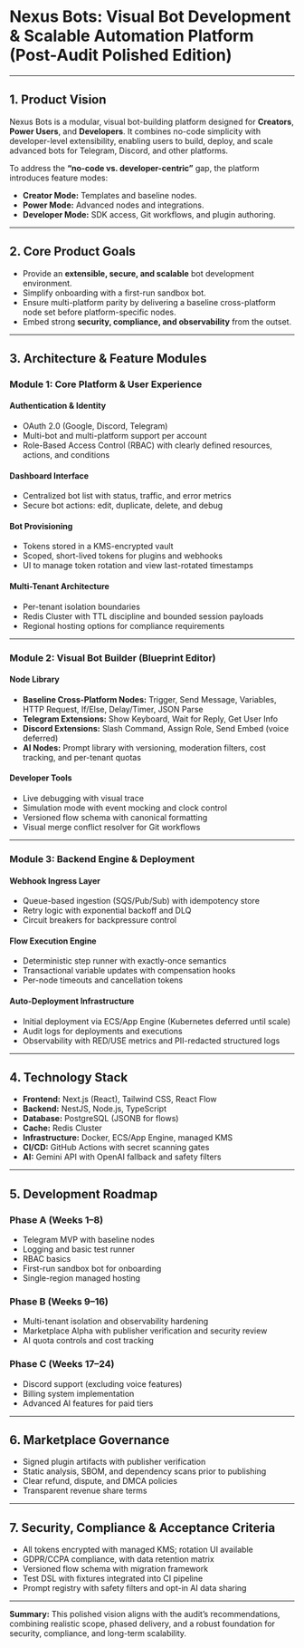 # Nexus Bots: Visual Bot Development & Scalable Automation Platform (Post-Audit Polished Edition)

---

## 1. Product Vision

Nexus Bots is a modular, visual bot-building platform designed for **Creators**, **Power Users**, and **Developers**. It combines no-code simplicity with developer-level extensibility, enabling users to build, deploy, and scale advanced bots for Telegram, Discord, and other platforms.

To address the **“no-code vs. developer-centric”** gap, the platform introduces feature modes:

- **Creator Mode:** Templates and baseline nodes.
- **Power Mode:** Advanced nodes and integrations.
- **Developer Mode:** SDK access, Git workflows, and plugin authoring.

---

## 2. Core Product Goals

- Provide an **extensible, secure, and scalable** bot development environment.
- Simplify onboarding with a first-run sandbox bot.
- Ensure multi-platform parity by delivering a baseline cross-platform node set before platform-specific nodes.
- Embed strong **security, compliance, and observability** from the outset.

---

## 3. Architecture & Feature Modules

### Module 1: Core Platform & User Experience

#### Authentication & Identity

- OAuth 2.0 (Google, Discord, Telegram)
- Multi-bot and multi-platform support per account
- Role-Based Access Control (RBAC) with clearly defined resources, actions, and conditions

#### Dashboard Interface

- Centralized bot list with status, traffic, and error metrics
- Secure bot actions: edit, duplicate, delete, and debug

#### Bot Provisioning

- Tokens stored in a KMS-encrypted vault
- Scoped, short-lived tokens for plugins and webhooks
- UI to manage token rotation and view last-rotated timestamps

#### Multi-Tenant Architecture

- Per-tenant isolation boundaries
- Redis Cluster with TTL discipline and bounded session payloads
- Regional hosting options for compliance requirements

---

### Module 2: Visual Bot Builder (Blueprint Editor)

#### Node Library

- **Baseline Cross-Platform Nodes:** Trigger, Send Message, Variables, HTTP Request, If/Else, Delay/Timer, JSON Parse
- **Telegram Extensions:** Show Keyboard, Wait for Reply, Get User Info
- **Discord Extensions:** Slash Command, Assign Role, Send Embed (voice deferred)
- **AI Nodes:** Prompt library with versioning, moderation filters, cost tracking, and per-tenant quotas

#### Developer Tools

- Live debugging with visual trace
- Simulation mode with event mocking and clock control
- Versioned flow schema with canonical formatting
- Visual merge conflict resolver for Git workflows

---

### Module 3: Backend Engine & Deployment

#### Webhook Ingress Layer

- Queue-based ingestion (SQS/Pub/Sub) with idempotency store
- Retry logic with exponential backoff and DLQ
- Circuit breakers for backpressure control

#### Flow Execution Engine

- Deterministic step runner with exactly-once semantics
- Transactional variable updates with compensation hooks
- Per-node timeouts and cancellation tokens

#### Auto-Deployment Infrastructure

- Initial deployment via ECS/App Engine (Kubernetes deferred until scale)
- Audit logs for deployments and executions
- Observability with RED/USE metrics and PII-redacted structured logs

---

## 4. Technology Stack

- **Frontend:** Next.js (React), Tailwind CSS, React Flow
- **Backend:** NestJS, Node.js, TypeScript
- **Database:** PostgreSQL (JSONB for flows)
- **Cache:** Redis Cluster
- **Infrastructure:** Docker, ECS/App Engine, managed KMS
- **CI/CD:** GitHub Actions with secret scanning gates
- **AI:** Gemini API with OpenAI fallback and safety filters

---

## 5. Development Roadmap

### Phase A (Weeks 1–8)

- Telegram MVP with baseline nodes
- Logging and basic test runner
- RBAC basics
- First-run sandbox bot for onboarding
- Single-region managed hosting

### Phase B (Weeks 9–16)

- Multi-tenant isolation and observability hardening
- Marketplace Alpha with publisher verification and security review
- AI quota controls and cost tracking

### Phase C (Weeks 17–24)

- Discord support (excluding voice features)
- Billing system implementation
- Advanced AI features for paid tiers

---

## 6. Marketplace Governance

- Signed plugin artifacts with publisher verification
- Static analysis, SBOM, and dependency scans prior to publishing
- Clear refund, dispute, and DMCA policies
- Transparent revenue share terms

---

## 7. Security, Compliance & Acceptance Criteria

- All tokens encrypted with managed KMS; rotation UI available
- GDPR/CCPA compliance, with data retention matrix
- Versioned flow schema with migration framework
- Test DSL with fixtures integrated into CI pipeline
- Prompt registry with safety filters and opt-in AI data sharing

---

**Summary:** This polished vision aligns with the audit’s recommendations, combining realistic scope, phased delivery, and a robust foundation for security, compliance, and long-term scalability.
